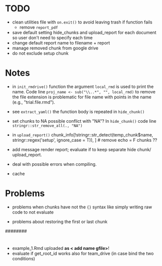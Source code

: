 # TODO

* clean utilities file with `on.exit()` to avoid leaving trash if function fails
  * remove `report_pdf`
* save default setting hide_chunks and upload_report for each document so user don't need to specify each time
* change default report name to filename + report
* manage removed chunk from google drive
* do not exclude setup chunk

# Notes

- in `init_rmdrive()` function the argument `local_rmd` is used to print the name. Code line `proj_name <- sub("\\..*", "", local_rmd)` to remove the file extension is problematic for file name with points in the name (e.g., "trial.file.rmd").

- see `extract_yaml()` the function body is repeated in `hide_chunk()`

- set chunks to NA possible conflict with "NA"? In `hide_chunk()` code line `stringr::str_remove_all(., "NA")`

- in `upload_report()` chunk_info[!stringr::str_detect(temp_chunk$name, stringr::regex('setup', ignore_case = T)), ] # remove echo = F chunks ??

- add message render report; evaluate if to keep separate hide chunk/ upload_report.

- deal with possible errors when compiling.

- cache

# Problems

- problems when chunks have not the `{}` syntax like simply writing raw code to not evaluate

- problems about restoring the first or last chunk



########


#

- example_1.Rmd uploaded **as < add name gfile>**!
- evaluate if get_root_id works also for team_drive (in case bind the two conditions)